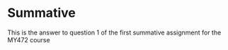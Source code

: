 # Summative
This is the answer to question 1 of the first summative assignment for the MY472 course
